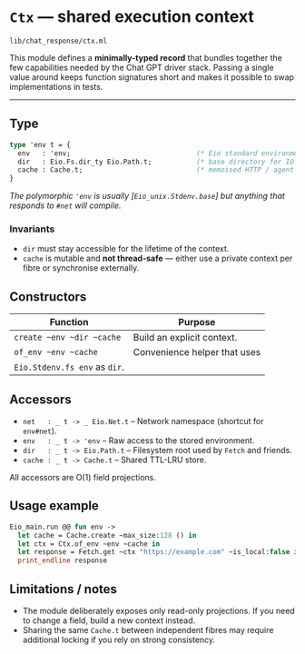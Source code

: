 # `Ctx` — shared execution context

`lib/chat_response/ctx.ml`

This module defines a **minimally-typed record** that bundles together the
few capabilities needed by the Chat GPT driver stack.  Passing a single
value around keeps function signatures short and makes it possible to
swap implementations in tests.

---

## Type

```ocaml
type 'env t = {
  env   : 'env;                               (* Eio standard environment *)
  dir   : Eio.Fs.dir_ty Eio.Path.t;           (* base directory for IO  *)
  cache : Cache.t;                            (* memoised HTTP / agent  *)
}
```

*The polymorphic `'env` is usually [`Eio_unix.Stdenv.base`] but anything
that responds to `#net` will compile.*

### Invariants

* `dir` must stay accessible for the lifetime of the context.
* `cache` is mutable and **not thread-safe** — either use a private
  context per fibre or synchronise externally.

## Constructors

| Function | Purpose |
|----------|---------|
| `create ~env ~dir ~cache` | Build an explicit context. |
| `of_env ~env ~cache`      | Convenience helper that uses
  `Eio.Stdenv.fs env` as `dir`. |

## Accessors

* `net   : _ t -> _ Eio.Net.t` – Network namespace (shortcut for `env#net`).
* `env   : _ t -> 'env`       – Raw access to the stored environment.
* `dir   : _ t -> Eio.Path.t` – Filesystem root used by `Fetch` and friends.
* `cache : _ t -> Cache.t`    – Shared TTL-LRU store.

All accessors are O(1) field projections.

## Usage example

```ocaml
Eio_main.run @@ fun env ->
  let cache = Cache.create ~max_size:128 () in
  let ctx = Ctx.of_env ~env ~cache in
  let response = Fetch.get ~ctx "https://example.com" ~is_local:false in
  print_endline response
```

## Limitations / notes

* The module deliberately exposes only read-only projections.  If you
  need to change a field, build a new context instead.
* Sharing the same `Cache.t` between independent fibres may require
  additional locking if you rely on strong consistency.


